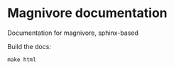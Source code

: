 # Magnivore documentation

Documentation for magnivore, sphinx-based


Build the docs:

```
make html
```
